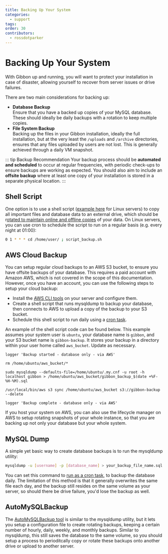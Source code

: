 ```yaml
---
title: Backing Up Your System
categories:
  - support
tags: 
order: 30
contributors:
  - rossdotparker
---
```

# Backing Up Your System

With Gibbon up and running, you will want to protect your installation in case of disaster, allowing yourself to recover from server issues or drive failures. 

There are two main considerations for backing up:
- **Database Backup**  
  Ensure that you have a backed up copies of your MySQL database. These should ideally be daily backups with a rotation to keep multiple copies.
- **File System Backup**  
  Backing up the files in your Gibbon installation, ideally the full installation, but at the very least the `/uploads` and `/archive` directories, ensures that any files uploaded by users are not lost. This is generally achieved through a daily VM snapshot. 

::: tip Backup Recommendation
Your backup process should be **automated and scheduled** to occur at regular frequencies, with periodic check-ups to ensure backups are working as expected. You should also aim to include an **offsite backup** where at least one copy of your installation is stored in a separate physical location.
:::

## Shell Script

One option is to use a shell script ([example here](/img/admin/getting-started/script_backup1.sh) for Linux servers) to copy all important files and database data to an external drive, which should be r<u>otated to maintain online and offline copies</u> of your data. On Linux servers, you can use cron to schedule the script to run on a regular basis (e.g. every night at 01:00):

```sh
0 1 * * * cd /home/user/ ; script_backup.sh
```

## AWS Cloud Backup

You can setup regular cloud backups to an AWS S3 bucket, to ensure you have offsite backups of your database. This requires a paid account with Amazon AWS, which is not covered in the scope of this documentation. However, once you have an account, you can use the following steps to setup your cloud backup:

- Install the [AWS CLI tools](https://docs.aws.amazon.com/cli/latest/userguide/getting-started-install.html) on your server and configure them.
- Create a shell script that runs mysqldump to backup your database, then connects to AWS to upload a copy of the backup to your S3 bucket.
- Schedule this shell script to run daily using a [cron task](/administration/command-line-tools).

An example of the shell script code can be found below. This example assumes your system user is `ubuntu`, your database name is `gibbon`, and your S3 bucket name is `gibbon-backup`. It stores your backup in a directory within your user home called `aws_bucket`. Update as necessary.

```
logger 'Backup started - database only - via AWS'

rm /home/ubuntu/aws_bucket/*

sudo mysqldump --defaults-file=/home/ubuntu/.my.cnf -u root -h localhost gibbon > /home/ubuntu/aws_bucket/gibbon_backup_$(date +%F-%H-%M).sql

/usr/local/bin/aws s3 sync /home/ubuntu/aws_bucket s3://gibbon-backup --delete

logger 'Backup complete - database only - via AWS'
```

If you host your system on AWS, you can also use the lifecycle manager on AWS to setup rotating snapshots of your whole instance, so that you are backing up not only your database but your whole system.
## MySQL Dump

A simple yet basic way to create database backups is to run the mysqldump utility:

``` sh
mysqldump -u [username] -p [database_name] > your_backup_file_name.sql
```

You can set this command to [run as a cron task](https://medium.com/@satriajanaka09/how-to-setup-a-scheduler-for-mysql-database-backup-with-crontab-63917e594bbb), to backup the database daily. The limitation of this method is that it generally overwrites the same file each day, and the backup still resides on the same volume as your server, so should there be drive failure, you'd lose the backup as well.
## AutoMySQLBackup

The [AutoMySQLBackup tool](https://github.com/sixhop/AutoMySQLBackup) is similar to the mysqldump utility, but it lets you setup a configuration file to create rotating backups, keeping a certain number of hourly, daily, weekly, and monthly backups. Similar to mysqldump, this still saves the database to the same volume, so you should setup a process to perioditcally copy or rotate these backups onto another drive or upload to another server.